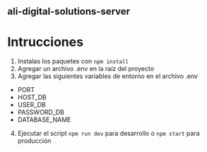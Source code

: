 ## ali-digital-solutions-server

# Intrucciones

1. Instalas los paquetes con <code>npm install</code>
2. Agregar un archivo .env en la raíz del proyecto
3. Agregar las siguientes variables de entorno en el archivo .env
- PORT
- HOST_DB
- USER_DB
- PASSWORD_DB
- DATABASE_NAME
4. Ejecutar el script <code>npm run dev</code> para desarrollo o <code>npm start</code> para producción
